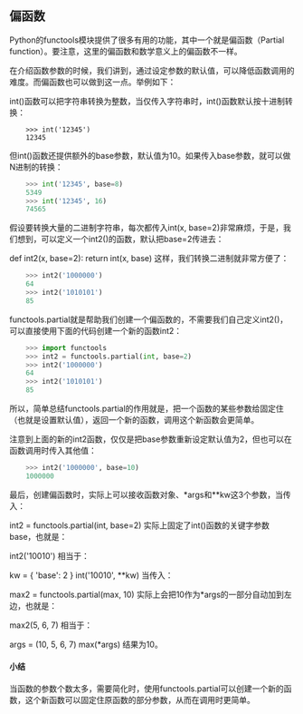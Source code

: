 ## 偏函数
Python的functools模块提供了很多有用的功能，其中一个就是偏函数（Partial function）。要注意，这里的偏函数和数学意义上的偏函数不一样。

在介绍函数参数的时候，我们讲到，通过设定参数的默认值，可以降低函数调用的难度。而偏函数也可以做到这一点。举例如下：

int()函数可以把字符串转换为整数，当仅传入字符串时，int()函数默认按十进制转换：
```pytho
    >>> int('12345')
    12345
```
但int()函数还提供额外的base参数，默认值为10。如果传入base参数，就可以做N进制的转换：
```python
    >>> int('12345', base=8)
    5349
    >>> int('12345', 16)
    74565
```
假设要转换大量的二进制字符串，每次都传入int(x, base=2)非常麻烦，于是，我们想到，可以定义一个int2()的函数，默认把base=2传进去：

def int2(x, base=2):
    return int(x, base)
这样，我们转换二进制就非常方便了：
```python
    >>> int2('1000000')
    64
    >>> int2('1010101')
    85
```
functools.partial就是帮助我们创建一个偏函数的，不需要我们自己定义int2()，可以直接使用下面的代码创建一个新的函数int2：
```python
    >>> import functools
    >>> int2 = functools.partial(int, base=2)
    >>> int2('1000000')
    64
    >>> int2('1010101')
    85
```
所以，简单总结functools.partial的作用就是，把一个函数的某些参数给固定住（也就是设置默认值），返回一个新的函数，调用这个新函数会更简单。

注意到上面的新的int2函数，仅仅是把base参数重新设定默认值为2，但也可以在函数调用时传入其他值：
```python
    >>> int2('1000000', base=10)
    1000000
```
最后，创建偏函数时，实际上可以接收函数对象、*args和**kw这3个参数，当传入：

int2 = functools.partial(int, base=2)
实际上固定了int()函数的关键字参数base，也就是：

int2('10010')
相当于：

kw = { 'base': 2 }
int('10010', **kw)
当传入：

max2 = functools.partial(max, 10)
实际上会把10作为*args的一部分自动加到左边，也就是：

max2(5, 6, 7)
相当于：

args = (10, 5, 6, 7)
max(*args)
结果为10。

#### 小结

当函数的参数个数太多，需要简化时，使用functools.partial可以创建一个新的函数，这个新函数可以固定住原函数的部分参数，从而在调用时更简单。